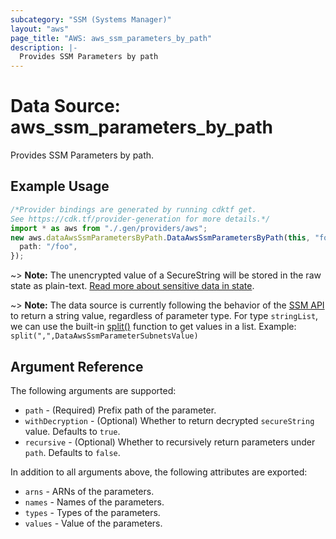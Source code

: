 ```yaml
---
subcategory: "SSM (Systems Manager)"
layout: "aws"
page_title: "AWS: aws_ssm_parameters_by_path"
description: |-
  Provides SSM Parameters by path
---
```


# Data Source: aws\_ssm\_parameters\_by\_path

Provides SSM Parameters by path.

## Example Usage

```typescript
/*Provider bindings are generated by running cdktf get.
See https://cdk.tf/provider-generation for more details.*/
import * as aws from "./.gen/providers/aws";
new aws.dataAwsSsmParametersByPath.DataAwsSsmParametersByPath(this, "foo", {
  path: "/foo",
});

```

\~> **Note:** The unencrypted value of a SecureString will be stored in the raw state as plain-text.
[Read more about sensitive data in state](/docs/state/sensitive-data.html).

\~> **Note:** The data source is currently following the behavior of the [SSM API](https://docs.aws.amazon.com/sdk-for-go/api/service/ssm/#Parameter) to return a string value, regardless of parameter type. For type `stringList`, we can use the built-in [split()](https://www.terraform.io/docs/configuration/functions/split.html) function to get values in a list. Example: `split(",",DataAwsSsmParameterSubnetsValue)`

## Argument Reference

The following arguments are supported:

* `path` - (Required) Prefix path of the parameter.
* `withDecryption` - (Optional) Whether to return decrypted `secureString` value. Defaults to `true`.
* `recursive` - (Optional) Whether to recursively return parameters under `path`. Defaults to `false`.

In addition to all arguments above, the following attributes are exported:

* `arns` - ARNs of the parameters.
* `names` - Names of the parameters.
* `types` - Types of the parameters.
* `values` - Value of the parameters.
